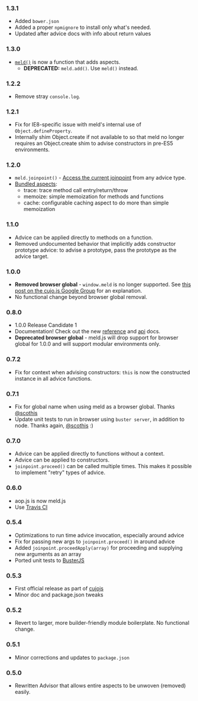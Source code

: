 ### 1.3.1

* Added `bower.json`
* Added a proper `npmignore` to install only what's needed.
* Updated after advice docs with info about return values

### 1.3.0

* [`meld()`](docs/api.md#adding-aspects) is now a function that adds aspects.
	* **DEPRECATED:** `meld.add()`.  Use `meld()` instead.

### 1.2.2

* Remove stray `console.log`.

### 1.2.1

* Fix for IE8-specific issue with meld's internal use of `Object.defineProperty`.
* Internally shim Object.create if not available to so that meld no longer requires an Object.create shim to advise constructors in pre-ES5 environments.

### 1.2.0

* `meld.joinpoint()` - [Access the current joinpoint](docs/api.md#meldjoinpoint) from any advice type.
* [Bundled aspects](docs/aspects.md):
	* trace: trace method call entry/return/throw
	* memoize: simple memoization for methods and functions
	* cache: configurable caching aspect to do more than simple memoization

### 1.1.0

* Advice can be applied directly to methods on a function.
* Removed undocumented behavior that implicitly adds constructor prototype advice: to advise a prototype, pass the prototype as the advice target.

### 1.0.0

* **Removed browser global** - `window.meld` is no longer supported. See [this post on the cujo.js Google Group](https://groups.google.com/d/topic/cujojs/K0VGuvpYQ34/discussion) for an explanation.
* No functional change beyond browser global removal.

### 0.8.0

* 1.0.0 Release Candidate 1
* Documentation! Check out the new [reference](docs/reference.md) and [api](docs/api.md) docs.
* **Deprecated browser global** - meld.js will drop support for browser global for 1.0.0 and will support modular environments only.

### 0.7.2

* Fix for context when advising constructors: `this` is now the constructed instance in all advice functions.

### 0.7.1

* Fix for global name when using meld as a browser global. Thanks [@scothis](https://github.com/scothis)
* Update unit tests to run in browser using `buster server`, in addition to node. Thanks again, [@scothis](https://github.com/scothis) :)

### 0.7.0

* Advice can be applied directly to functions without a context.
* Advice can be applied to constructors.
* `joinpoint.proceed()` can be called multiple times. This makes it possible to implement "retry" types of advice.

### 0.6.0

* aop.js is now meld.js
* Use [Travis CI](http://travis-ci.org/cujojs/meld)

### 0.5.4

* Optimizations to run time advice invocation, especially around advice
* Fix for passing new args to `joinpoint.proceed()` in around advice
* Added `joinpoint.proceedApply(array)` for proceeding and supplying new arguments as an array
* Ported unit tests to [BusterJS](http://busterjs.org)

### 0.5.3

* First official release as part of [cujojs](http://github.com/cujojs)
* Minor doc and package.json tweaks

### 0.5.2

* Revert to larger, more builder-friendly module boilerplate.  No functional change.

### 0.5.1

* Minor corrections and updates to `package.json`

### 0.5.0

* Rewritten Advisor that allows entire aspects to be unwoven (removed) easily.